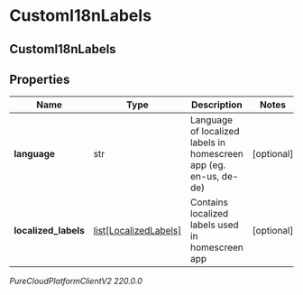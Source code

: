 # CustomI18nLabels

## CustomI18nLabels

## Properties

|Name | Type | Description | Notes|
|------------ | ------------- | ------------- | -------------|
| **language** | str | Language of localized labels in homescreen app (eg. en-us, de-de) | [optional] |
| **localized_labels** | [list[LocalizedLabels]](LocalizedLabels) | Contains localized labels used in homescreen app | [optional] |



_PureCloudPlatformClientV2 220.0.0_
